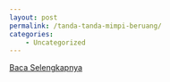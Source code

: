 ```yaml
---
layout: post
permalink: /tanda-tanda-mimpi-beruang/
categories:
    - Uncategorized
---
```


[Baca Selengkapnya](/07)
